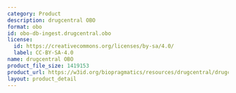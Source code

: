 ```yaml
---
category: Product
description: drugcentral OBO
format: obo
id: obo-db-ingest.drugcentral.obo
license:
  id: https://creativecommons.org/licenses/by-sa/4.0/
  label: CC-BY-SA-4.0
name: drugcentral OBO
product_file_size: 1419153
product_url: https://w3id.org/biopragmatics/resources/drugcentral/drugcentral.obo
layout: product_detail
---
```

